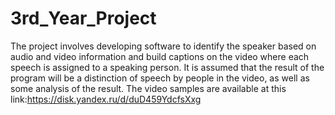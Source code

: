 # 3rd_Year_Project

  The project involves developing software to identify the speaker based on audio and video information and build captions on the video where each speech is assigned to a speaking person. It is assumed that the result of the program will be a distinction of speech by people in the video, as well as some analysis of the result.
  The video samples are available at this link:https://disk.yandex.ru/d/duD459YdcfsXxg
  

